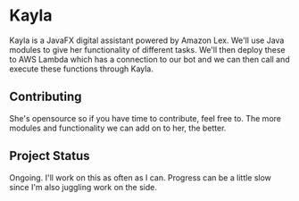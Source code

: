 # Kayla

Kayla is a JavaFX digital assistant powered by Amazon Lex. We'll use Java modules to give her functionality of different tasks. We'll then deploy these to AWS Lambda which has a connection to our bot and we can then call and execute these functions through Kayla.


## Contributing
She's opensource so if you have time to contribute, feel free to. The more modules and functionality we can add on to her, the better. 

## Project Status
Ongoing. I'll work on this as often as I can. Progress can be a little slow since I'm also juggling work on the side.
